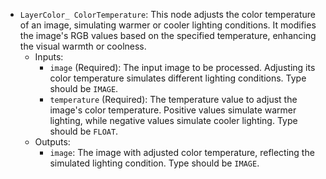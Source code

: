 - `LayerColor_ ColorTemperature`: This node adjusts the color temperature of an image, simulating warmer or cooler lighting conditions. It modifies the image's RGB values based on the specified temperature, enhancing the visual warmth or coolness.
    - Inputs:
        - `image` (Required): The input image to be processed. Adjusting its color temperature simulates different lighting conditions. Type should be `IMAGE`.
        - `temperature` (Required): The temperature value to adjust the image's color temperature. Positive values simulate warmer lighting, while negative values simulate cooler lighting. Type should be `FLOAT`.
    - Outputs:
        - `image`: The image with adjusted color temperature, reflecting the simulated lighting condition. Type should be `IMAGE`.
